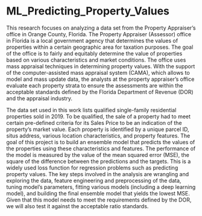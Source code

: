 # ML_Predicting_Property_Values

This research focuses on analyzing a data set from the Property Appraiser’s office in Orange County, Florida. 
The Property Appraiser (Assessor) office in Florida is a local government agency that determines the values of properties within a certain geographic area for taxation purposes. 
The goal of the office is to fairly and equitably determine the value of properties based on various characteristics and market conditions. 
The office uses mass appraisal techniques in determining property values. 
With the support of the computer-assisted mass appraisal system (CAMA), which allows to model and mass update data, the analysts at the property appraiser’s office evaluate each property strata to ensure the assessments are within the acceptable standards defined by the Florida Department of Revenue (DOR) and the appraisal industry.

The data set used in this work lists qualified single-family residential properties sold in 2019. To be qualified, the sale of a property had to meet certain pre-defined criteria for its Sales Price to be an indication of the property’s market value. 
Each property is identified by a unique parcel ID, situs address, various location characteristics, and property features. 
The goal of this project is to build an ensemble model that predicts the values of the properties using these characteristics and features. 
The performance of the model is measured by the value of the mean squared error (MSE), the square of the difference between the predictions and the targets. 
This is a widely used loss function for regression problems such as predicting property values. 
The key steps involved in the analysis are wrangling and exploring the data, feature engineering and preprocessing of the data, tuning model’s parameters, fitting various models (including a deep learning model), and building the final ensemble model that yields the lowest MSE. 
Given that this model needs to meet the requirements defined by the DOR, we will also test it against the acceptable ratio standards.
